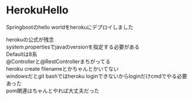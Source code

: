 # HerokuHello
Springbootのhello worldをherokuにデプロイしました  

herokuの公式が残念  
system.propertiesでjavaのversionを指定する必要がある  
Defaultは8系  
@Controllerと@RestControllerまちがってる  
heroku create filenameとかちゃんとかいてない  
windowsだとgit bashではheroku loginできないからloginだけcmdでやる必要あった  
pom関連はちゃんとやれば大丈夫だった  


